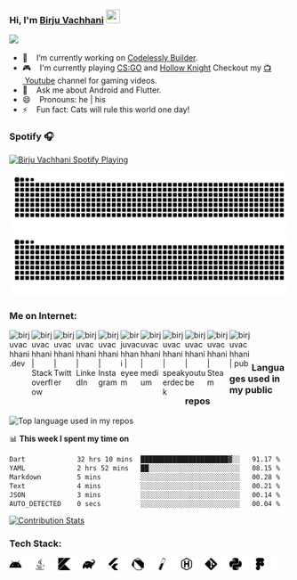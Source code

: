 ### Hi, I'm [Birju Vachhani](https://birjuvachhani.dev) <img src="https://media.giphy.com/media/hvRJCLFzcasrR4ia7z/giphy.gif" width="25px" height="25px">

![](https://komarev.com/ghpvc/?username=birjuvachhani&color=brightgreen&style=flat)

- 🔭 &nbsp;&nbsp; I’m currently working on [Codelessly Builder](https://codelessly.com).
- 🎮 &nbsp;&nbsp; I'm currently playing [CS:GO](https://store.steampowered.com/app/730/CounterStrike_Global_Offensive/) and [Hollow Knight](https://store.steampowered.com/app/367520/Hollow_Knight/) Checkout my [📺 &nbsp;Youtube](https://www.youtube.com/channel/UC4etwEXSItsB2x1AJ4VGhWw) channel for gaming videos.
- 💬 &nbsp;&nbsp; Ask me about Android and Flutter.
- 😄 &nbsp;&nbsp; Pronouns: he | his
- ⚡ &nbsp;&nbsp; Fun fact: Cats will rule this world one day!

### Spotify 🎧
[<img src="https://spotify-now-playing-beta.vercel.app/api/spotify" alt="Birju Vachhani Spotify Playing" width="400" />](https://open.spotify.com/user/in9ymw091apissjughuvu67o6)

![GitHub Snake Light](dist/github-contribution-grid-snake.svg#gh-light-mode-only)
![GitHub Snake dark](dist/github-contribution-grid-snake-dark.svg#gh-dark-mode-only)

### Me on Internet:

[<img align="left" alt="birjuvachhani.dev" width="40px" src="https://img.icons8.com/fluency/344/globe.png" />][website]
[<img align="left" alt="birjuvachhani | Stackoverflow" width="40px" src="https://img.icons8.com/color/344/stackoverflow.png" />][stackoverflow]
[<img align="left" alt="birjuvachhani | Twitter" width="40px" src="https://img.icons8.com/color/344/twitter--v2.png" />][twitter]
[<img align="left" alt="birjuvachhani | LinkedIn" width="40px" src="https://img.icons8.com/fluent/48/000000/linkedin.png" />][linkedin]
[<img align="left" alt="birjuvachhani | Instagram" width="40px" src="https://img.icons8.com/fluency/344/instagram-new.png" />][instagram]
[<img align="left" alt="birjuvachhani | eyeem" width="36px" src="https://images.squarespace-cdn.com/content/v1/58f5250917bffcda4986fc15/1590858239443-OSEMZG5SGY6VSRJEFQRP/Eyeem.png" />][eyeem]
[<img align="left" alt="birjuvachhani | medium" width="40px" src="https://img.icons8.com/color-glass/344/medium-logo.png" />][medium]
[<img align="left" alt="birjuvachhani | speakerdeck" width="40px" src="https://storage.googleapis.com/indie-hackers.appspot.com/product-avatars/speakerdeck/C2hl9Ew56CSKmPiij7HFpTcPI1A3" />][speakerdeck]
[<img align="left" alt="birjuvachhani | youtube" width="40px" src="https://img.icons8.com/color/344/youtube-play.png" />][youtube]
[<img align="left" alt="birjuvachhani | Steam" width="40px" src="https://img.icons8.com/fluency/344/steam.png" />][steam]
[<img align="left" alt="birjuvachhani | pub" width="40px" src="https://img.icons8.com/color/344/dart.png" />][pub]

<br />
<br />

### Languages used in my public repos
<img width="" src="https://github-readme-stats.vercel.app/api/top-langs/?username=birjuvachhani&layout=compact&hide_title=1&card_width=300" alt="Top language used in my repos" />
</div>


📊 **This week I spent my time on**
<!--START_SECTION:waka-->

```text
Dart             32 hrs 10 mins  ██████████████████████▓░░   91.17 %
YAML             2 hrs 52 mins   ██░░░░░░░░░░░░░░░░░░░░░░░   08.15 %
Markdown         5 mins          ░░░░░░░░░░░░░░░░░░░░░░░░░   00.28 %
Text             4 mins          ░░░░░░░░░░░░░░░░░░░░░░░░░   00.21 %
JSON             3 mins          ░░░░░░░░░░░░░░░░░░░░░░░░░   00.14 %
AUTO_DETECTED    0 secs          ░░░░░░░░░░░░░░░░░░░░░░░░░   00.04 %
```

<!--END_SECTION:waka-->

[![Contribution Stats](https://github-contribution-stats.vercel.app/api/?username=birjuvachhani)](https://github.com/birjuvachhani/github-contribution-stats/)

### Tech Stack:

<!-- Android -->
<img align="left" alt="android" width="22px" height="22px" src="https://raw.githubusercontent.com/BirjuVachhani/birjuvachhani/master/assets/android.svg#gh-light-mode-only" />
<img align="left" alt="android" width="22px" height="22px" src="https://raw.githubusercontent.com/BirjuVachhani/birjuvachhani/master/assets/dark/android.svg#gh-dark-mode-only" />

<!-- Java -->
<img align="left" alt="java" width="22px" height="22px" src="https://raw.githubusercontent.com/BirjuVachhani/birjuvachhani/master/assets/java.svg#gh-light-mode-only" />
<img align="left" alt="java" width="22px" height="22px" src="https://raw.githubusercontent.com/BirjuVachhani/birjuvachhani/master/assets/dark/java.svg#gh-dark-mode-only" />

<!-- Kotlin -->
<img align="left" alt="java" width="22px" height="22px" src="https://raw.githubusercontent.com/BirjuVachhani/birjuvachhani/master/assets/kotlin.svg#gh-light-mode-only" />
<img align="left" alt="java" width="22px" height="22px" src="https://raw.githubusercontent.com/BirjuVachhani/birjuvachhani/master/assets/dark/kotlin.svg#gh-dark-mode-only" />

<!-- Gradle -->
<img align="left" alt="java" width="22px" height="22px" src="https://raw.githubusercontent.com/BirjuVachhani/birjuvachhani/master/assets/gradle.svg#gh-light-mode-only" />
<img align="left" alt="java" width="22px" height="22px" src="https://raw.githubusercontent.com/BirjuVachhani/birjuvachhani/master/assets/dark/gradle.svg#gh-dark-mode-only" />

<!-- Flutter -->
<img align="left" alt="java" width="22px" height="22px" src="https://raw.githubusercontent.com/BirjuVachhani/birjuvachhani/master/assets/flutter.svg#gh-light-mode-only" />
<img align="left" alt="java" width="22px" height="22px" src="https://raw.githubusercontent.com/BirjuVachhani/birjuvachhani/master/assets/dark/flutter.svg#gh-dark-mode-only" />

<!-- Dart -->
<img align="left" alt="java" width="22px" height="22px" src="https://raw.githubusercontent.com/BirjuVachhani/birjuvachhani/master/assets/dart.svg#gh-light-mode-only" />
<img align="left" alt="java" width="22px" height="22px" src="https://raw.githubusercontent.com/BirjuVachhani/birjuvachhani/master/assets/dark/dart.svg#gh-dark-mode-only" />

<!-- Jekyll -->
<img align="left" alt="java" width="22px" height="22px" src="https://raw.githubusercontent.com/BirjuVachhani/birjuvachhani/master/assets/jekyll.svg#gh-light-mode-only" />
<img align="left" alt="java" width="22px" height="22px" src="https://raw.githubusercontent.com/BirjuVachhani/birjuvachhani/master/assets/dark/jekyll.svg#gh-dark-mode-only" />

<!-- Hugo -->
<img align="left" alt="java" width="22px" height="22px" src="https://raw.githubusercontent.com/BirjuVachhani/birjuvachhani/master/assets/hugo.svg#gh-light-mode-only" />
<img align="left" alt="java" width="22px" height="22px" src="https://raw.githubusercontent.com/BirjuVachhani/birjuvachhani/master/assets/dark/hugo.svg#gh-dark-mode-only" />

<!-- Git -->
<img align="left" alt="java" width="22px" height="22px" src="https://raw.githubusercontent.com/BirjuVachhani/birjuvachhani/master/assets/git.svg#gh-light-mode-only" />
<img align="left" alt="java" width="22px" height="22px" src="https://raw.githubusercontent.com/BirjuVachhani/birjuvachhani/master/assets/dark/git.svg#gh-dark-mode-only" />

<!-- Python -->
<img align="left" alt="java" width="22px" height="22px" src="https://raw.githubusercontent.com/BirjuVachhani/birjuvachhani/master/assets/python.svg#gh-light-mode-only" />
<img align="left" alt="java" width="22px" height="22px" src="https://raw.githubusercontent.com/BirjuVachhani/birjuvachhani/master/assets/dark/python.svg#gh-dark-mode-only" />

<!-- Figma -->
<img align="left" alt="java" width="22px" height="22px" src="https://raw.githubusercontent.com/BirjuVachhani/birjuvachhani/master/assets/figma.svg#gh-light-mode-only" />
<img align="left" alt="java" width="22px" height="22px" src="https://raw.githubusercontent.com/BirjuVachhani/birjuvachhani/master/assets/dark/figma.svg#gh-dark-mode-only" />

<br/>

[website]: https://birjuvachhani.dev
[stackoverflow]: https://stackoverflow.com/users/9199362/birju-vachhani?tab=profile
[twitter]: https://twitter.com/birjuvachhani
[instagram]: https://instagram.com/birjuvachhani
[linkedin]: https://www.linkedin.com/in/birju-vachhani-56b700147/
[steam]: https://steamcommunity.com/id/birjuvachhani/
[pub]: https://pub.dev/publishers/birju.dev/packages
[medium]: https://medium.com/@birjuvachhani
[speakerdeck]: https://speakerdeck.com/birjuvachhani
[youtube]: https://www.youtube.com/channel/UC4etwEXSItsB2x1AJ4VGhWw
[eyeem]: https://www.eyeem.com/u/24250552
